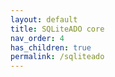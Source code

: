 ```yaml
---
layout: default
title: SQLiteADO core
nav_order: 4
has_children: true
permalink: /sqliteado
---
```

